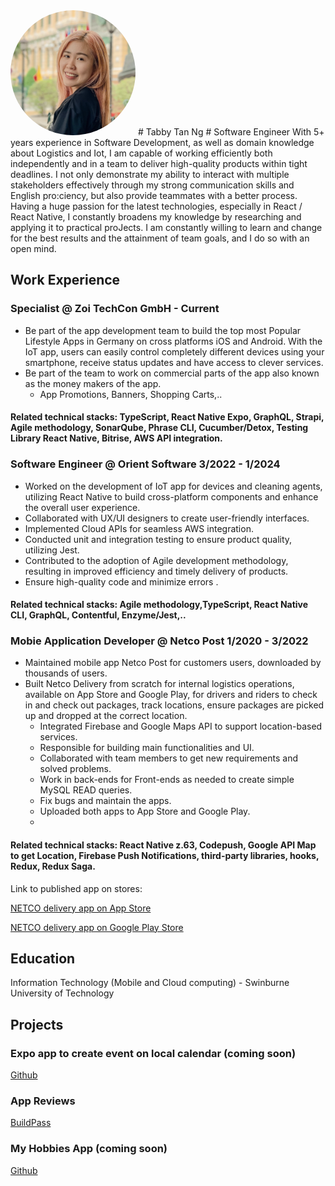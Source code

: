 
  <img src="assets/img/headshot_circle.png" alt="Profile Picture" style="border-radius: 50%; width: 200px; height: 200px;">
# Tabby Tan Ng
# Software Engineer
With 5+ years experience in Software Development, as well as domain knowledge about Logistics and Iot, I  am capable of working efficiently both independently and in a team to deliver high-quality products within tight  deadlines. I not only demonstrate my ability to interact with multiple stakeholders effectively through my strong  communication skills and English pro:ciency, but also provide teammates with a better process. Having a huge  passion for the latest technologies, especially in React / React Native, I constantly broadens my knowledge by  researching and applying it to practical proJects. I am constantly willing to learn and change for the best results and  the attainment of team goals, and I do so with an open mind. 

## Work Experience
### Specialist @ Zoi TechCon GmbH - Current
- Be part of the app development team to build the top most Popular Lifestyle Apps in Germany on cross platforms iOS and Android. With the IoT app, users can easily control completely different devices using your smartphone, receive status updates and have access to clever services.
- Be part of the team to work on commercial parts of the app also known as the money makers of the app.
  - App Promotions, Banners, Shopping Carts,..      

#### Related technical stacks: TypeScript, React Native Expo, GraphQL, Strapi, Agile methodology, SonarQube,   Phrase CLI, Cucumber/Detox, Testing Library React Native, Bitrise, AWS API integration. 

### Software Engineer @ Orient Software 3/2022 - 1/2024
* Worked on the development of IoT app for devices and cleaning agents, utilizing React Native to build cross-platform components and enhance the overall user experience.
* Collaborated with UX/UI designers to create user-friendly interfaces.
* Implemented Cloud APIs for seamless AWS integration.
* Conducted unit and integration testing to ensure product quality, utilizing Jest.
* Contributed to the adoption of Agile development methodology, resulting in improved efficiency and timely delivery of products.
* Ensure high-quality code and minimize errors .

#### Related technical stacks: Agile methodology,TypeScript, React Native CLI, GraphQL, Contentful, Enzyme/Jest,..

### Mobie Application Developer @ Netco Post 1/2020 - 3/2022
- Maintained mobile app Netco Post for customers users, downloaded by thousands of users.
- Built Netco Delivery from scratch for internal logistics operations, available on App Store and Google Play, for drivers and riders to check in and check out packages, track locations, ensure packages are picked up and dropped at the correct location.
  - Integrated Firebase and Google Maps API to support location-based services.
  - Responsible for building main functionalities and UI.
  - Collaborated with team members to get new requirements and solved problems.
  - Work in back-ends for Front-ends as needed to create simple MySQL READ queries.
  - Fix bugs and maintain the apps.
  - Uploaded both apps to App Store and Google Play.
  - 
#### Related technical stacks: React Native z.63, Codepush, Google API Map to get Location, Firebase Push Notifications, third-party libraries, hooks, Redux, Redux Saga. 

Link to published app on stores:

[NETCO delivery app on App Store](https://apps.apple.com/us/app/netco-smart/id1572393493)

[NETCO delivery app on Google Play Store](https://apps.apple.com/us/app/netco-smart/id1572393493)

## Education
Information Technology (Mobile and Cloud computing) - Swinburne University of Technology 

## Projects

### Expo app to create event on local calendar (coming soon)
[Github]([https://www.mdpi.com/1424-8220/22/8/3048](https://github.com/tabby-soup/portfolio))

### App Reviews 
[BuildPass](https://tabby-dev.github.io/BuildPass/)

### My Hobbies App (coming soon)
[Github]([https://www.mdpi.com/1424-8220/22/8/3048](https://github.com/tabby-soup/portfolio))
